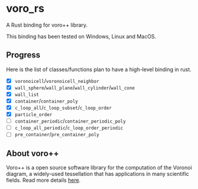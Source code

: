 # voro_rs

A Rust binding for voro++ library.

This binding has been tested on Windows, Linux and MacOS.

## Progress

Here is the list of classes/functions plan to have a high-level binding in rust.

- [x] `voronoicell`/`voronoicell_neighbor`
- [x] `wall_sphere`/`wall_plane`/`wall_cylinder`/`wall_cone`
- [x] `wall_list`
- [x] `container`/`container_poly`
- [x] `c_loop_all`/`c_loop_subset`/`c_loop_order`
- [x] `particle_order`
- [ ] `container_periodic`/`container_periodic_poly`
- [ ] `c_loop_all_periodic`/`c_loop_order_periodic`
- [ ] `pre_container`/`pre_container_poly`

## About voro++

Voro++ is a open source software library for the computation of the Voronoi diagram, a widely-used tessellation that has applications in many scientific fields. Read more details [here](https://math.lbl.gov/voro++/about.html).
